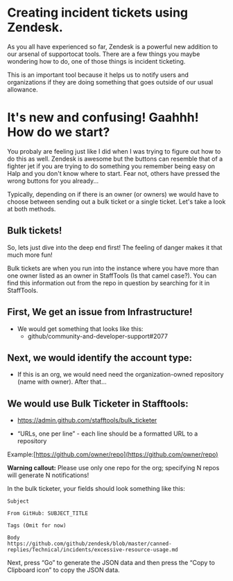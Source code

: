 # Creating incident tickets using Zendesk.

As you all have experienced so far, Zendesk is a powerful new addition to our arsenal of supportocat  tools. There are a few things you maybe wondering how to do, one of those things is incident ticketing.

This is an important tool because it helps us to notify users and organizations if they are doing something that goes outside of our usual allowance.

# It's new and confusing! Gaahhh! How do we start?

You probaly are feeling just like I did when I was trying to figure out how to do this as well. Zendesk is awesome but the buttons can resemble that of a fighter jet if you are trying to do something you remember being easy on Halp and you don't know where to start. Fear not, others have pressed the wrong buttons for you already...

Typically, depending on if there is an owner (or owners) we would have to choose between sending out a bulk ticket or a single ticket. Let's take a look at both methods.

## Bulk tickets!

So, lets just dive into the deep end first! The feeling of danger makes it that much more fun!

Bulk tickets are when you run into the instance where you have more than one owner listed as an owner in StaffTools (Is that camel case?). You can find this information out from the repo in question by searching for it in StaffTools.

## First, We get an issue from Infrastructure!

  - We would get something that looks like this:
    - github/community-and-developer-support#2077

## Next, we would identify the account type:

  - If this is an org, we would need need the organization-owned repository (name with owner). After that...

## We would use Bulk Ticketer in Stafftools:

  - https://admin.github.com/stafftools/bulk_ticketer

  - “URLs, one per line” - each line should be a formatted URL to a repository

  Example:[https://github.com/owner/repo](https://github.com/owner/repo)

  **Warning callout:** Please use only one repo for the org; specifying N repos will generate N notifications!

In the bulk ticketer, your fields should look something like this:

```
Subject
```
```
From GitHub: SUBJECT_TITLE
```
```
Tags (Omit for now)
```
```
Body
https://github.com/github/zendesk/blob/master/canned-replies/Technical/incidents/excessive-resource-usage.md
```

Next, press “Go” to generate the JSON data and then press the “Copy to Clipboard icon” to copy the JSON data.
